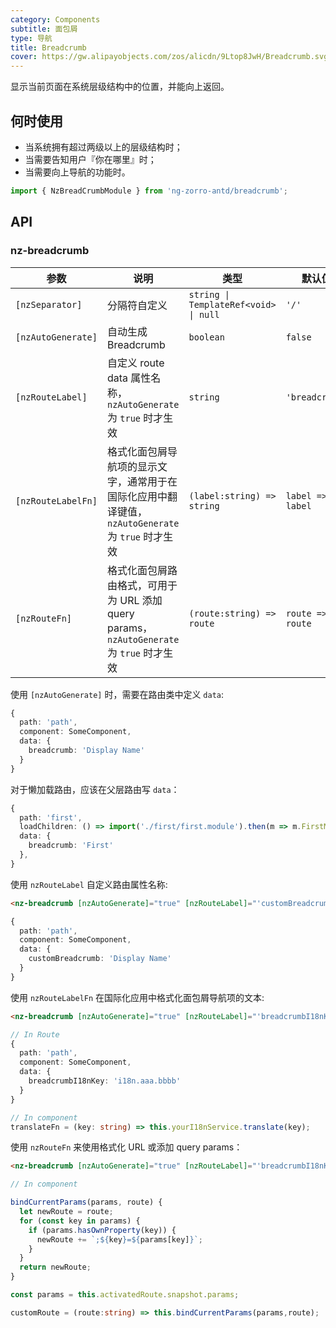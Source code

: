 ```yaml
---
category: Components
subtitle: 面包屑
type: 导航
title: Breadcrumb
cover: https://gw.alipayobjects.com/zos/alicdn/9Ltop8JwH/Breadcrumb.svg
---
```


显示当前页面在系统层级结构中的位置，并能向上返回。

## 何时使用

- 当系统拥有超过两级以上的层级结构时；
- 当需要告知用户『你在哪里』时；
- 当需要向上导航的功能时。

```ts
import { NzBreadCrumbModule } from 'ng-zorro-antd/breadcrumb';
```

## API

### nz-breadcrumb

| 参数               | 说明                                                                                               | 类型                                  | 默认值           |
| ------------------ | -------------------------------------------------------------------------------------------------- | ------------------------------------- | ---------------- |
| `[nzSeparator]`    | 分隔符自定义                                                                                       | `string \| TemplateRef<void> \| null` | `'/'`            |
| `[nzAutoGenerate]` | 自动生成 Breadcrumb                                                                                | `boolean`                             | `false`          |
| `[nzRouteLabel]`   | 自定义 route data 属性名称，`nzAutoGenerate` 为 `true` 时才生效                                    | `string`                              | `'breadcrumb'`   |
| `[nzRouteLabelFn]` | 格式化面包屑导航项的显示文字，通常用于在国际化应用中翻译键值， `nzAutoGenerate` 为 `true` 时才生效 | `(label:string) => string`            | `label => label` |
| `[nzRouteFn]`      | 格式化面包屑路由格式，可用于为 URL 添加 query params，`nzAutoGenerate` 为 `true` 时才生效          | `(route:string) => route`             | `route => route` |

使用 `[nzAutoGenerate]` 时，需要在路由类中定义 `data`:

```ts
{
  path: 'path',
  component: SomeComponent,
  data: {
    breadcrumb: 'Display Name'
  }
}
```

对于懒加载路由，应该在父层路由写 `data`：

```ts
{
  path: 'first',
  loadChildren: () => import('./first/first.module').then(m => m.FirstModule),
  data: {
    breadcrumb: 'First'
  },
}
```

使用 `nzRouteLabel` 自定义路由属性名称:

```html
<nz-breadcrumb [nzAutoGenerate]="true" [nzRouteLabel]="'customBreadcrumb'"></nz-breadcrumb>
```

```ts
{
  path: 'path',
  component: SomeComponent,
  data: {
    customBreadcrumb: 'Display Name'
  }
}
```

使用 `nzRouteLabelFn` 在国际化应用中格式化面包屑导航项的文本:

```html
<nz-breadcrumb [nzAutoGenerate]="true" [nzRouteLabel]="'breadcrumbI18nKey'" [nzRouteLabelFn]="translateFn"></nz-breadcrumb>
```

```ts
// In Route
{
  path: 'path',
  component: SomeComponent,
  data: {
    breadcrumbI18nKey: 'i18n.aaa.bbbb'
  }
}

// In component
translateFn = (key: string) => this.yourI18nService.translate(key);
```

使用 `nzRouteFn` 来使用格式化 URL 或添加 query params：


```html
<nz-breadcrumb [nzAutoGenerate]="true" [nzRouteLabel]="'breadcrumbI18nKey'" [nzRouteLabelFn]="translateFn" [nzRouteFn]="customRoute"></nz-breadcrumb>
```

```ts
// In component

bindCurrentParams(params, route) {
  let newRoute = route;
  for (const key in params) {
    if (params.hasOwnProperty(key)) {
      newRoute += `;${key}=${params[key]}`;
    }
  }
  return newRoute;
}

const params = this.activatedRoute.snapshot.params;

customRoute = (route:string) => this.bindCurrentParams(params,route);
```
